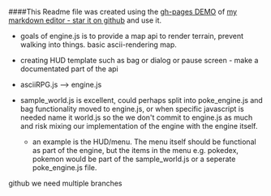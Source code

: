 ####This Readme file was created using the [gh-pages DEMO](http://juliusakula.github.io/editor/#/) of [my markdown editor - star it on github](https://github.com/juliusakula/editor/) and use it.
* goals of engine.js is to provide a map api to render terrain, prevent walking into things. basic ascii-rendering map.
* creating HUD template such as bag or dialog or pause screen - make a documentated part of the api

* asciiRPG.js --> engine.js 
* sample_world.js is excellent, could perhaps split into poke_engine.js and bag functionality moved to engine.js, or when specific javascript is needed name it world.js so the we don't commit to engine.js as much and risk mixing our implementation of the engine with the engine itself.
  * an example is the HUD/menu. The menu itself should be functional as part of the engine, but the items in the menu e.g. pokedex, pokemon would be part of the sample_world.js or a seperate poke_engine.js file. 

github we need multiple branches